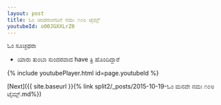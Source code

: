 ```yaml
---
layout: post
title: ಓಂ ಚಂದನಾಂಗದಿನೆ ನಮಃ ೧೦೮ ಟೈಮ್ಸ್
youtubeId: oO0JGXXLrZ0
---
```

 
 
 ಓಂ ಸೂಚ್ಛಥರಾ   
 
 -  ಯಾರು ತುಂಬಾ ಸುಂದರವಾದ have ತ್ರಿ ಹೊಂದಿದ್ದಾರೆ 
 
  
 
  
 
 
 
 
 
 


{% include youtubePlayer.html id=page.youtubeId %}
 
[Next]({{ site.baseurl }}{% link  split2/_posts/2015-10-19-ಓಂ ಮನವೇ ನಮಃ ೧೦೮ ಟೈಮ್ಸ್.md%})
 
